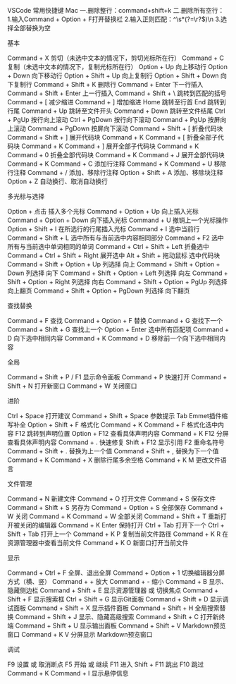 VSCode 常用快捷键 Mac
一.删除整行：command+shift+k
二.删除所有空行：
1.输入Command + Option + F打开替换栏
2.输入正则匹配：^\s*(?=\r?$)\n
3.选择全部替换为空

基本

Command + X 剪切（未选中文本的情况下，剪切光标所在行）
Command + C 复制（未选中文本的情况下，复制光标所在行）
Option + Up 向上移动行
Option + Down 向下移动行
Option + Shift + Up 向上复制行
Option + Shift + Down 向下复制行
Command + Shift + K 删除行
Command + Enter 下一行插入
Command + Shift + Enter 上一行插入
Command + Shift + \ 跳转到匹配的括号
Command + [ 减少缩进
Command + ] 增加缩进
Home 跳转至行首
End 跳转到行尾
Command + Up 跳转至文件开头
Command + Down 跳转至文件结尾
Ctrl + PgUp 按行向上滚动
Ctrl + PgDown 按行向下滚动
Command + PgUp 按屏向上滚动
Command + PgDown 按屏向下滚动
Command + Shift + [ 折叠代码块
Command + Shift + ] 展开代码块
Command + K Command + [ 折叠全部子代码块
Command + K Command + ] 展开全部子代码块
Command + K Command + 0 折叠全部代码块
Command + K Command + J 展开全部代码块
Command + K Command + C 添加行注释
Command + K Command + U 移除行注释
Command + / 添加、移除行注释
Option + Shift + A 添加、移除块注释
Option + Z 自动换行、取消自动换行

多光标与选择

Option + 点击 插入多个光标
Command + Option + Up 向上插入光标
Command + Option + Down 向下插入光标
Command + U 撤销上一个光标操作
Option + Shift + I 在所选行的行尾插入光标
Command + I 选中当前行
Command + Shift + L 选中所有与当前选中内容相同部分
Command + F2 选中所有与当前选中单词相同的单词
Command + Ctrl + Shift + Left 折叠选中
Command + Ctrl + Shift + Right 展开选中
Alt + Shift + 拖动鼠标 选中代码块
Command + Shift + Option + Up 列选择 向上
Command + Shift + Option + Down 列选择 向下
Command + Shift + Option + Left 列选择 向左
Command + Shift + Option + Right 列选择 向右
Command + Shift + Option + PgUp 列选择 向上翻页
Command + Shift + Option + PgDown 列选择 向下翻页

查找替换

Command + F 查找
Command + Option + F 替换
Command + G 查找下一个
Command + Shift + G 查找上一个
Option + Enter 选中所有匹配项
Command + D 向下选中相同内容
Command + K Command + D 移除前一个向下选中相同内容

全局

Command + Shift + P / F1 显示命令面板
Command + P 快速打开
Command + Shift + N 打开新窗口
Command + W 关闭窗口

进阶

Ctrl + Space 打开建议
Command + Shift + Space 参数提示
Tab Emmet插件缩写补全
Option + Shift + F 格式化
Command + K Command + F 格式化选中内容
F12 跳转到声明位置
Option + F12 查看具体声明内容
Command + K F12 分屏查看具体声明内容
Command + . 快速修复
Shift + F12 显示引用
F2 重命名符号
Command + Shift + . 替换为上一个值
Command + Shift + , 替换为下一个值
Command + K Command + X 删除行尾多余空格
Command + K M 更改文件语言

文件管理

Command + N 新建文件
Command + O 打开文件
Command + S 保存文件
Command + Shift + S 另存为
Command + Option + S 全部保存
Command + W 关闭
Command + K Command + W 全部关闭
Command + Shift + T 重新打开被关闭的编辑器
Command + K Enter 保持打开
Ctrl + Tab 打开下一个
Ctrl + Shift + Tab 打开上一个
Command + K P 复制当前文件路径
Command + K R 在资源管理器中查看当前文件
Command + K O 新窗口打开当前文件

显示

Command + Ctrl + F 全屏、退出全屏
Command + Option + 1 切换编辑器分屏方式（横、竖）
Command + + 放大
Command + - 缩小
Command + B 显示、隐藏侧边栏
Command + Shift + E 显示资源管理器 或 切换焦点
Command + Shift + F 显示搜索框
Ctrl + Shift + G 显示Git面板
Command + Shift + D 显示调试面板
Command + Shift + X 显示插件面板
Command + Shift + H 全局搜索替换
Command + Shift + J 显示、隐藏高级搜索
Command + Shift + C 打开新终端
Command + Shift + U 显示输出面板
Command + Shift + V Markdown预览窗口
Command + K V 分屏显示 Markdown预览窗口

调试

F9 设置 或 取消断点
F5 开始 或 继续
F11 进入
Shift + F11 跳出
F10 跳过
Command + K Command + I 显示悬停信息